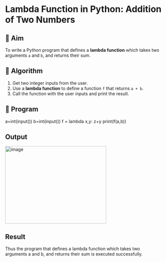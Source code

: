# Lambda Function in Python: Addition of Two Numbers

## 🎯 Aim
To write a Python program that defines a **lambda function** which takes two arguments `a` and `b`, and returns their sum.

## 🧠 Algorithm
1. Get two integer inputs from the user.
2. Use a **lambda function** to define a function `f` that returns `a + b`.
3. Call the function with the user inputs and print the result.

## 🧾 Program
a=int(input())
b=int(input())
f = lambda x,y: z+y
print(f(a,b))
## Output
<img width="325" height="249" alt="image" src="https://github.com/user-attachments/assets/0049dbfa-acff-43a7-a28b-a937156774c9" />

## Result
Thus the program that defines a lambda function which takes two arguments a and b, and returns their sum is executed successfully.
